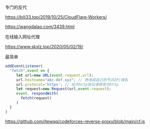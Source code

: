 专门的反代

https://bili33.top/2019/10/25/CloudFlare-Workers/

https://wangdalao.com/3439.html

在线输入网址代理

https://www.skxlz.top/2020/05/02/19/





最简单

```javascript
addEventListener(
  "fetch",event => {
     let url=new URL(event.request.url);
     url.hostname="abc.def.xyz"; // 修改成自己的节点IP/域名
     url.protocol='https'; // 如为http协议请修改为http
     let request=new Request(url,event.request);
     event. respondWith(
       fetch(request)
     )
  }
)
```

https://github.com/itewqq/codeforces-reverse-proxy/blob/main/cf.js